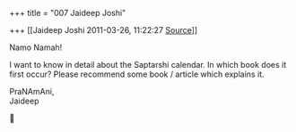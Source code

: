 +++
title = "007 Jaideep Joshi"

+++
[[Jaideep Joshi	2011-03-26, 11:22:27 [Source](https://groups.google.com/g/samskrita/c/3Y2g6CSQShM)]]



Namo Namah!  
  
I want to know in detail about the Saptarshi calendar. In which book does it first occur? Please recommend some book / article which explains it.  
  
PraNAmAni,  
Jaideep  



